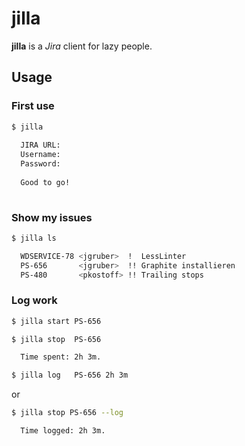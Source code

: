 jilla
=====

**jilla** is a *Jira* client for lazy people.

Usage
-----

### First use
```bash
$ jilla
  
  JIRA URL:
  Username:
  Password:
  
  Good to go!
    
```

### Show my issues
```bash
$ jilla ls

  WDSERVICE-78 <jgruber>  !  LessLinter
  PS-656       <jgruber>  !! Graphite installieren
  PS-480       <pkostoff> !! Trailing stops

```

### Log work
```bash
$ jilla start PS-656
```

```bash
$ jilla stop  PS-656

  Time spent: 2h 3m.

$ jilla log   PS-656 2h 3m
```

or

```bash
$ jilla stop PS-656 --log

  Time logged: 2h 3m.
  
```